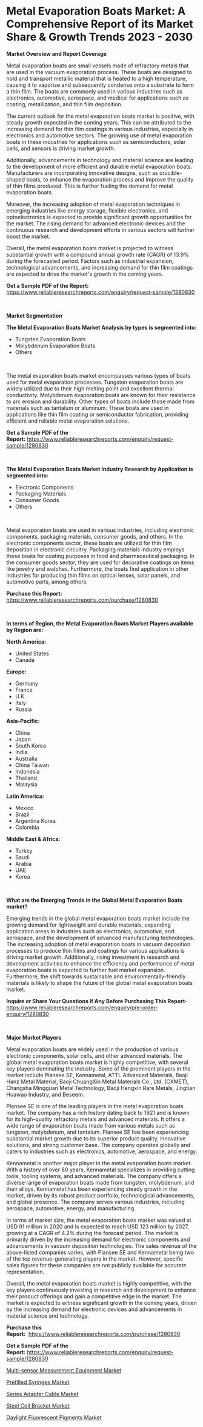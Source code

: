 <p><h1>Metal Evaporation Boats Market: A Comprehensive Report of its Market Share & Growth Trends 2023 - 2030</h1></p><p><strong>Market Overview and Report Coverage</strong></p>
<p><p>Metal evaporation boats are small vessels made of refractory metals that are used in the vacuum evaporation process. These boats are designed to hold and transport metallic material that is heated to a high temperature, causing it to vaporize and subsequently condense onto a substrate to form a thin film. The boats are commonly used in various industries such as electronics, automotive, aerospace, and medical for applications such as coating, metallization, and thin film deposition.</p><p>The current outlook for the metal evaporation boats market is positive, with steady growth expected in the coming years. This can be attributed to the increasing demand for thin film coatings in various industries, especially in electronics and automotive sectors. The growing use of metal evaporation boats in these industries for applications such as semiconductors, solar cells, and sensors is driving market growth.</p><p>Additionally, advancements in technology and material science are leading to the development of more efficient and durable metal evaporation boats. Manufacturers are incorporating innovative designs, such as crucible-shaped boats, to enhance the evaporation process and improve the quality of thin films produced. This is further fueling the demand for metal evaporation boats.</p><p>Moreover, the increasing adoption of metal evaporation techniques in emerging industries like energy storage, flexible electronics, and optoelectronics is expected to provide significant growth opportunities for the market. The rising demand for advanced electronic devices and the continuous research and development efforts in various sectors will further boost the market.</p><p>Overall, the metal evaporation boats market is projected to witness substantial growth with a compound annual growth rate (CAGR) of 13.9% during the forecasted period. Factors such as industrial expansion, technological advancements, and increasing demand for thin film coatings are expected to drive the market's growth in the coming years.</p></p>
<p><strong>Get a Sample PDF of the Report:</strong> <a href="https://www.reliableresearchreports.com/enquiry/request-sample/1280830">https://www.reliableresearchreports.com/enquiry/request-sample/1280830</a></p>
<p>&nbsp;</p>
<p><strong>Market Segmentation</strong></p>
<p><strong>The Metal Evaporation Boats Market Analysis by types is segmented into:</strong></p>
<p><ul><li>Tungsten Evaporation Boats</li><li>Molybdenum Evaporation Boats</li><li>Others</li></ul></p>
<p>&nbsp;</p>
<p><p>The metal evaporation boats market encompasses various types of boats used for metal evaporation processes. Tungsten evaporation boats are widely utilized due to their high melting point and excellent thermal conductivity. Molybdenum evaporation boats are known for their resistance to arc erosion and durability. Other types of boats include those made from materials such as tantalum or aluminum. These boats are used in applications like thin film coating or semiconductor fabrication, providing efficient and reliable metal evaporation solutions.</p></p>
<p><strong>Get a Sample PDF of the Report:</strong>&nbsp;<a href="https://www.reliableresearchreports.com/enquiry/request-sample/1280830">https://www.reliableresearchreports.com/enquiry/request-sample/1280830</a></p>
<p>&nbsp;</p>
<p><strong>The Metal Evaporation Boats Market Industry Research by Application is segmented into:</strong></p>
<p><ul><li>Electronic Components</li><li>Packaging Materials</li><li>Consumer Goods</li><li>Others</li></ul></p>
<p>&nbsp;</p>
<p><p>Metal evaporation boats are used in various industries, including electronic components, packaging materials, consumer goods, and others. In the electronic components sector, these boats are utilized for thin film deposition in electronic circuitry. Packaging materials industry employs these boats for coating purposes in food and pharmaceutical packaging. In the consumer goods sector, they are used for decorative coatings on items like jewelry and watches. Furthermore, the boats find application in other industries for producing thin films on optical lenses, solar panels, and automotive parts, among others.</p></p>
<p><strong>Purchase this Report:</strong>&nbsp; <a href="https://www.reliableresearchreports.com/purchase/1280830">https://www.reliableresearchreports.com/purchase/1280830</a></p>
<p>&nbsp;</p>
<p><strong>In terms of Region, the Metal Evaporation Boats Market Players available by Region are:</strong></p>
<p>
    <p> <strong> North America: </strong>
        <ul>
            <li>United States</li>
            <li>Canada</li>
        </ul>
        </p> 
    <p> <strong> Europe: </strong>
        <ul>
            <li>Germany</li>
            <li>France</li>
            <li>U.K.</li>
            <li>Italy</li>
            <li>Russia</li>
        </ul>
        </p> 
    <p> <strong> Asia-Pacific: </strong>
        <ul>
            <li>China</li>
            <li>Japan</li>
            <li>South Korea</li>
            <li>India</li>
            <li>Australia</li>
            <li>China Taiwan</li>
            <li>Indonesia</li>
            <li>Thailand</li>
            <li>Malaysia</li>
        </ul>
        </p> 
    <p> <strong> Latin America: </strong>
        <ul>
            <li>Mexico</li>
            <li>Brazil</li>
            <li>Argentina Korea</li>
            <li>Colombia</li>
        </ul>
        </p> 
    <p> <strong> Middle East & Africa: </strong>
        <ul>
            <li>Turkey</li>
            <li>Saudi</li>
            <li>Arabia</li>
            <li>UAE</li>
            <li>Korea</li>
        </ul>
    </p>
    </p>
<p>&nbsp;</p>
<p><strong>What are the Emerging Trends in the Global Metal Evaporation Boats market?</strong></p>
<p><p>Emerging trends in the global metal evaporation boats market include the growing demand for lightweight and durable materials, expanding application areas in industries such as electronics, automotive, and aerospace, and the development of advanced manufacturing technologies. The increasing adoption of metal evaporation boats in vacuum deposition processes to produce thin films and coatings for various applications is driving market growth. Additionally, rising investment in research and development activities to enhance the efficiency and performance of metal evaporation boats is expected to further fuel market expansion. Furthermore, the shift towards sustainable and environmentally-friendly materials is likely to shape the future of the global metal evaporation boats market.</p></p>
<p><strong>Inquire or Share Your Questions If Any Before Purchasing This Report</strong>- <a href="https://www.reliableresearchreports.com/enquiry/pre-order-enquiry/1280830">https://www.reliableresearchreports.com/enquiry/pre-order-enquiry/1280830</a></p>
<p>&nbsp;</p>
<p><strong>Major Market Players</strong></p>
<p><p>Metal evaporation boats are widely used in the production of various electronic components, solar cells, and other advanced materials. The global metal evaporation boats market is highly competitive, with several key players dominating the industry. Some of the prominent players in the market include Plansee SE, Kennametal, ATTL Advanced Materials, Baoji Hanz Metal Material, Baoji ChuangXin Metal Materials Co., Ltd. (CXMET), Changsha Mingguan Metal Technology, Baoji Hengxin Rare Metals, Jingtian Huawao Industry, and Beseem.</p><p>Plansee SE is one of the leading players in the metal evaporation boats market. The company has a rich history dating back to 1921 and is known for its high-quality refractory metals and advanced materials. It offers a wide range of evaporation boats made from various metals such as tungsten, molybdenum, and tantalum. Plansee SE has been experiencing substantial market growth due to its superior product quality, innovative solutions, and strong customer base. The company operates globally and caters to industries such as electronics, automotive, aerospace, and energy.</p><p>Kennametal is another major player in the metal evaporation boats market. With a history of over 80 years, Kennametal specializes in providing cutting tools, tooling systems, and advanced materials. The company offers a diverse range of evaporation boats made from tungsten, molybdenum, and their alloys. Kennametal has been experiencing steady growth in the market, driven by its robust product portfolio, technological advancements, and global presence. The company serves various industries, including aerospace, automotive, energy, and manufacturing.</p><p>In terms of market size, the metal evaporation boats market was valued at USD 91 million in 2020 and is expected to reach USD 123 million by 2027, growing at a CAGR of 4.2% during the forecast period. The market is primarily driven by the increasing demand for electronic components and advancements in vacuum deposition technologies. The sales revenue of the above-listed companies varies, with Plansee SE and Kennametal being two of the top revenue-generating players in the market. However, specific sales figures for these companies are not publicly available for accurate representation.</p><p>Overall, the metal evaporation boats market is highly competitive, with the key players continuously investing in research and development to enhance their product offerings and gain a competitive edge in the market. The market is expected to witness significant growth in the coming years, driven by the increasing demand for electronic devices and advancements in material science and technology.</p></p>
<p><strong>Purchase this Report:</strong>&nbsp;&nbsp;<a href="https://www.reliableresearchreports.com/purchase/1280830">https://www.reliableresearchreports.com/purchase/1280830</a></p>
<p></p>
<p><strong>Get a Sample PDF of the Report:</strong>&nbsp;<a href="https://www.reliableresearchreports.com/enquiry/request-sample/1280830">https://www.reliableresearchreports.com/enquiry/request-sample/1280830</a></p>
<p><p><a href="https://www.linkedin.com/pulse/multi-sensor-measurement-equipment-market-insights-players-psvkf/">Multi-sensor Measurement Equipment Market</a></p><p><a href="https://medium.com/@randyhuel1989/prefilled-syringes-market-size-cagr-trends-2024-2030-d77408d9eca5">Prefilled Syringes Market</a></p><p><a href="https://github.com/AKSHATREPORTPRIME/Market-Research-Report-List-1/blob/main/series-adapter-cable-market.md">Series Adapter Cable Market</a></p><p><a href="https://www.linkedin.com/pulse/steel-coil-bracket-market-size-share-amp-trends-analysis-ryrbf/">Steel Coil Bracket Market</a></p><p><a href="https://medium.com/@lorenzmayer1995/daylight-fluorescent-pigments-market-size-growth-forecast-2023-2030-a7d20d418ca1">Daylight Fluorescent Pigments Market</a></p></p>